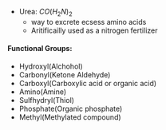  - Urea: $CO(H_2N)_2$
	 - way to excrete ecsess amino acids
	 - Aritificailly used as a nitrogen fertilizer
#### Functional Groups:
- Hydroxyl(Alchohol)
- Carbonyl(Ketone Aldehyde)
- Carboxyl(Carboxylic acid or organic acid)
- Amino(Amine)
- Sulfhydryl(Thiol)
- Phosphate(Organic phosphate)
- Methyl(Methylated compound)
<!--stackedit_data:
eyJoaXN0b3J5IjpbOTQ3NzYzMzcsLTIwODg3NDY2MTJdfQ==
-->